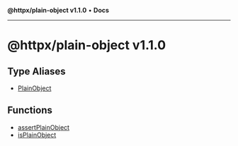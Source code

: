 **@httpx/plain-object v1.1.0** • **Docs**

***

# @httpx/plain-object v1.1.0

## Type Aliases

- [PlainObject](type-aliases/PlainObject.md)

## Functions

- [assertPlainObject](functions/assertPlainObject.md)
- [isPlainObject](functions/isPlainObject.md)
